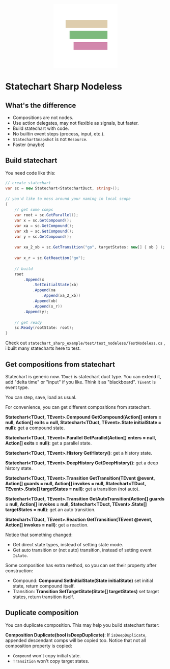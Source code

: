 <p align="center">
  <img src="./asset/StatechartNodelessLogo.svg" height="200px" />
</p>

# Statechart Sharp Nodeless

## What's the difference

- Compositions are not nodes.
- Use action delegates, may not flexible as signals, but faster.
- Build statechart with code.
- No builtin event steps (process, input, etc.).
- `StatechartSnapshot` is not `Resource`.
- Faster (maybe)

## Build statechart

You need code like this:

```csharp
// create statechart
var sc = new Statechart<StatechartDuct, string>();

// you'd like to mess around your naming in local scope
{
    // get some comps
    var root = sc.GetParallel();
    var x = sc.GetCompound();
    var xa = sc.GetCompound();
    var xb = sc.GetCompound();
    var y = sc.GetCompound();

    var xa_2_xb = sc.GetTransition("go", targetStates: new[] { xb } );

    var x_r = sc.GetReaction("go");

    // build
    root
        .Append(x
            .SetInitialState(xb)
            .Append(xa
                .Append(xa_2_xb))
            .Append(xb)
            .Append(x_r))
        .Append(y);

    // get ready
    sc.Ready(rootState: root);
}

```

Check out `statechart_sharp_example/test/test_nodeless/TestNodeless.cs` , i built many statecharts here to test.

## Get compositions from statechart

Statechart is generic now. `TDuct` is statechart duct type. You can extend it, add "delta time" or "input" if you like. Think it as "blackboard".  `TEvent` is event type.

You can step, save, load as usual.

For convenience, you can get different compositions from statechart.

**Statechart<TDuct, TEvent>.Compound GetCompound(Action<TDuct>[] enters = null, Action<TDuct>[] exits = null, Statechart<TDuct, TEvent>.State initialState = null)**: get a compound state.

**Statechart<TDuct, TEvent>.Parallel GetParallel(Action<TDuct>[] enters = null, Action<TDuct>[] exits = null)**: get a parallel state.

**Statechart<TDuct, TEvent>.History GetHistory()**: get a history state.

**Statechart<TDuct, TEvent>.DeepHistory GetDeepHistory()**: get a deep history state.

**Statechart<TDuct, TEvent>.Transition GetTransition(TEvent @event, Action<TDuct>[] guards = null, Action<TDuct>[] invokes = null, Statechart<TDuct, TEvent>.State[] targetStates = null)**: get a transition (not auto).

**Statechart<TDuct, TEvent>.Transition GetAutoTransition(Action<TDuct>[] guards = null, Action<TDuct>[] invokes = null, Statechart<TDuct, TEvent>.State[] targetStates = null)**: get an auto transition.

**Statechart<TDuct, TEvent>.Reaction GetTransition(TEvent @event, Action<TDuct>[] invokes = null)**: get a reaction.

Notice that something changed:

- Get direct state types, instead of setting state mode.
- Get auto transition or (not auto) transition, instead of setting event `IsAuto`.

Some composition has extra method, so you can set their property after construction:

- Compound: **Compound SetInitialState(State initialState)** set initial state, return compound itself.
- Transition: **Transition SetTargetState(State[] targetStates)** set target states, return transition itself.


## Duplicate composition

You can duplicate composition. This may help you build statechart faster:

**Composition Duplicate(bool isDeepDuplicate)**: If `isDeepDuplicate`, appended descendant comps will be copied too. Notice that not all composition property is copied:

- `Compound` won't copy initial state.
- `Transition` won't copy target states.

